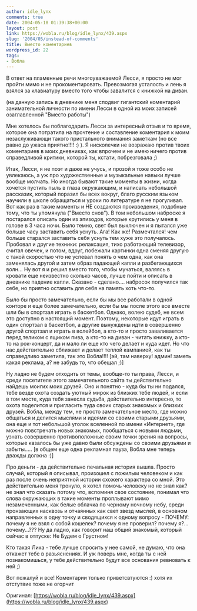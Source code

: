 ```yaml
---
author: idle_lynx
comments: true
date: 2004-05-18 01:39:38+00:00
layout: post
link: https://wobla.ru/blog/idle_lynx/439.aspx
slug: '2004/05/instead-of-comments'
title: Вместо коментариев
wordpress_id: 22
tags:
- Вобла
---
```


В ответ на пламенные речи многоуважаемой Лесси, я просто не мог пройти мимо и не прокоментировать. Превозмогая усталость и лень я взялся за клавиатуру вместо того чтобы завалится с книжкой на диван.

(на данную запись в дневнике меня сподвиг гигантский коментарий занимательной личности по имени Лесси в одной из моих записей озаглавленной "Вместо работы")

Мне хотелось бы поблагодарить Лесси за интересный отзыв и то время, которое она потратила на прочтение и составление коментария к моим незаслуживающи такого пристального внимания заметкам (но все равно до ужаса приятно!!!! :) ). Я нисколечки не возражаю против твоих коментариев в моих дневниках, как впрочем и не имею ничего против справедливой критики, которой ты, кстати, побрезговала ;)

Итак, Лесси, я не поэт и даже не учусь, и прозой я тоже особо не увлекаюсь, а уж про художественные и музыкальные навыки лучше вообще молчать. Но иногда бывают такие моменты в жизни, когда хочется пустить пыль в глаза окружающим, и написать небольшой рассказик, который поразил бы всех вокруг, благо русским языком научили в школе обращаться и уроки по литературе я не прогуливал. Вот как раз в такие моменты и НЕ создаются произведения, подобные тому, что ты упомянула ("Вместо снов"). В том небольшом наброске я постарался описать один из эпизодов, которые крутились у меня в голове в 3 часа ночи. Было темно, свет был выключен и я пытался уже больше часу заставить себя уснуть. Ага! Как же! Размечтался! чем больше старался заставить себя уснуть тем хуже это получалось. Пробовал и другие техники: релаксация, тихо работающий телевизор, считал овечек, и потом, вдруг, побежали картинки одна сменяя другую с такой скоростью что не успевал понять о чем одна, как она заменялась другой и затем образ падающей капли и разбегающихся волн... Ну вот я и решил вместо того, чтобы мучаться, валяясь в кровати еще неизвестно сколько часов, лучше пойти и описать в дневнике падение капли. Сказано - сделано.... набросок получился так себе, но приятно оставить для себя на память хоть что-то.

Было бы просто замечательно, если бы мы все работали в одной конторе и еще более замечательно, если бы мы после этого все вместе шли бы в спортзал играть в баскетбол. Однако, волею судеб, не всем это доступно в настоящий момент. Поэтому, некоторые идут играть в один спортзал в баскетбол, а другие вынуждены идти в совершенно другой спортзал и играть в волейбол, а кто-то и просто заваливается перед теликом с ящиком пива, а кто-то на диван - читать книжку, а кто-то на рок-концерт, да и мало ли еще кто чего делает и куда идет. Но что нас действительно сближает и делает теплой кампанией, как ты справедливо заметила, так это Вобла!!!! [эй, там наверху! админ! заметь какая реклама, а? не забудь то, что обещал ;)]

Ну ладно не будем отходить от темы, вообще-то ты права, Лесси, и среди посетителе этого замечательного сайта ты действительно найдешь моигих моих друзей. Оно и понятно - куда бы ты ни подался, тебе везде охота создать уютный мирок из близких тебе людей, и если в том месте, куда тебя занесла судьба, действительно интересно, то охота поделится и пригласить туда своих старых знакомых и близких друзей. Вобла, между тем, не просто замечательное место, где можно общаться и делится мыслями и идеями со своими старыми друзьями, она еще и тот небольшой уголок вселенной по имени «Интернет», где можно повстречать новых знакомых, пообщаться с новыми людьми, узнать совершенно противоположные своим точки зрения на вопросы, которые казалось бы уже давно были обсуждены со своими друзьями и забыты..... [в общем еще одна рекламная пауза, Вобла мне теперь дважды должна :)]

Про деньги - да действительно печальная история вышла. Просто случай, который я описывал, произошел с пожилым человеком и как раз после очень неприятной истории схожего характера со мной. Это действительно меня тронуло, я хотел помочь человеку но не знал как? не знал что сказать потому что, вспоминя свое состояние, понимал что слова окружающих в такие моменты проплывают мимо незамеченными, как белые облачка по черному ночному небу, среди пронзающих насквозь и отчаянных как свет звезд мыслей, в основном направленных в одну точку и сводящихся к одному вопросу - ПОЧЕМУ: почему я не взял с собой кошелек? почему я не проверил? почему я?... почему...??? Ну да ладно, как говорит наш общий знакомый, который сейчас в отпуске: Не Будем о Грустном!

Кто такая Лика - тебе лучше спросить у нее самой, не думаю, что она откажет тебе в разьяснениях. И уж поверь мне, когда ты с ней познакомишься, у тебе действительно будут все основания ревновать к ней ;)

Вот пожалуй и все! Коментарии только приветсвтуются :) хотя их отстутвие тоже не огорчит

Оригинал: [https://wobla.ru/blog/idle_lynx/439.aspx](https://wobla.ru/blog/idle_lynx/439.aspx)
